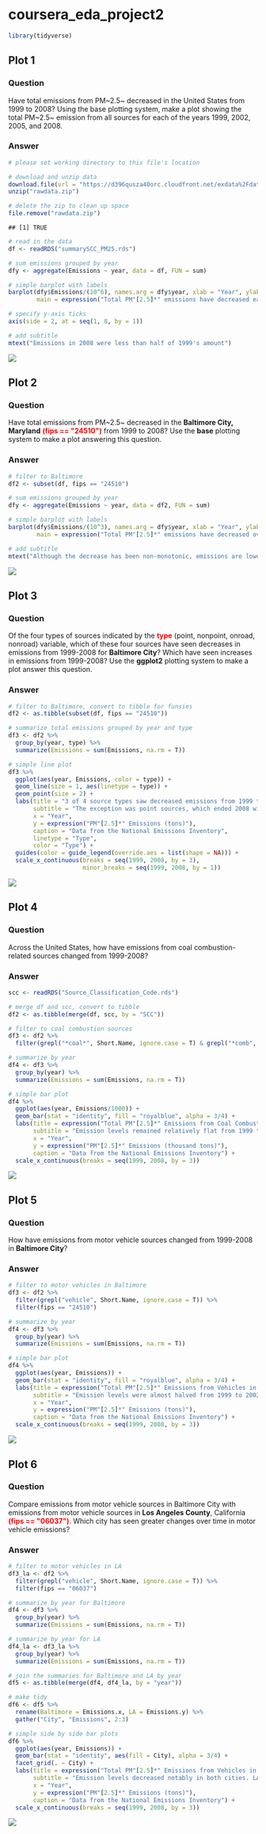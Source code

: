 # coursera_eda_project2


```r
library(tidyverse)
```

## Plot 1

### Question

Have total emissions from PM~2.5~ decreased in the United States from 1999 to 2008? Using the base plotting system, make a plot showing the total PM~2.5~ emission from all sources for each of the years 1999, 2002, 2005, and 2008.

### Answer


```r
# please set working directory to this file's location

# download and unzip data
download.file(url = "https://d396qusza40orc.cloudfront.net/exdata%2Fdata%2FNEI_data.zip", destfile = "rawdata.zip")
unzip("rawdata.zip")

# delete the zip to clean up space
file.remove("rawdata.zip")
```

```
## [1] TRUE
```

```r
# read in the data
df <- readRDS("summarySCC_PM25.rds")

# sum emissions grouped by year
dfy <- aggregate(Emissions ~ year, data = df, FUN = sum)

# simple barplot with labels
barplot(dfy$Emissions/(10^6), names.arg = dfy$year, xlab = "Year", ylab = expression("PM"[2.5]*" Emissions (million tons)"), ylim = c(0, 8),
        main = expression("Total PM"[2.5]*" emissions have decreased each recorded year"))

# specify y-axis ticks
axis(side = 2, at = seq(1, 8, by = 1))

# add subtitle
mtext("Emissions in 2008 were less than half of 1999's amount")
```

![](coursera_eda_project2_files/figure-html/unnamed-chunk-2-1.png)<!-- -->

## Plot 2

### Question

Have total emissions from PM~2.5~ decreased in the **Baltimore City, Maryland** <span style="color:red">**(fips == "24510")**</span> from 1999 to 2008? Use the **base** plotting system to make a plot answering this question.

### Answer


```r
# filter to Baltimore
df2 <- subset(df, fips == "24510")

# sum emissions grouped by year
dfy <- aggregate(Emissions ~ year, data = df2, FUN = sum)

# simple barplot with labels
barplot(dfy$Emissions/(10^3), names.arg = dfy$year, xlab = "Year", ylab = expression("PM"[2.5]*" Emissions (thousand tons)"), ylim = c(0, 4),
        main = expression("Total PM"[2.5]*" emissions have decreased over time in Baltimore, MD"))

# add subtitle
mtext("Although the decrease has been non-monotonic, emissions are lower in 2008 than in 1999")
```

![](coursera_eda_project2_files/figure-html/unnamed-chunk-3-1.png)<!-- -->


## Plot 3

### Question

Of the four types of sources indicated by the <span style="color:red">**type**</span> (point, nonpoint, onroad, nonroad) variable, which of these four sources have seen decreases in emissions from 1999-2008 for **Baltimore City**? Which have seen increases in emissions from 1999-2008? Use the **ggplot2** plotting system to make a plot answer this question.

### Answer


```r
# filter to Baltimore, convert to tibble for funsies
df2 <- as.tibble(subset(df, fips == "24510"))

# summarize total emissions grouped by year and type
df3 <- df2 %>% 
  group_by(year, type) %>% 
  summarize(Emissions = sum(Emissions, na.rm = T))

# simple line plot
df3 %>% 
  ggplot(aes(year, Emissions, color = type)) +
  geom_line(size = 1, aes(linetype = type)) +
  geom_point(size = 2) +
  labs(title = "3 of 4 source types saw decreased emissions from 1999 to 2008",
       subtitle = "The exception was point sources, which ended 2008 with slightly higher emissions than in 1999",
       x = "Year",
       y = expression("PM"[2.5]*" Emissions (tons)"),
       caption = "Data from the National Emissions Inventory",
       linetype = "Type",
       color = "Type") +
  guides(color = guide_legend(override.aes = list(shape = NA))) + 
  scale_x_continuous(breaks = seq(1999, 2008, by = 3),
                     minor_breaks = seq(1999, 2008, by = 1))
```

![](coursera_eda_project2_files/figure-html/unnamed-chunk-4-1.png)<!-- -->


## Plot 4

### Question

Across the United States, how have emissions from coal combustion-related sources changed from 1999-2008?

### Answer


```r
scc <- readRDS("Source_Classification_Code.rds")

# merge df and scc, convert to tibble
df2 <- as.tibble(merge(df, scc, by = "SCC"))

# filter to coal combustion sources
df3 <- df2 %>% 
  filter(grepl("*coal*", Short.Name, ignore.case = T) & grepl("*comb", Short.Name, ignore.case = T))

# summarize by year
df4 <- df3 %>% 
  group_by(year) %>% 
  summarize(Emissions = sum(Emissions, na.rm = T))

# simple bar plot
df4 %>% 
  ggplot(aes(year, Emissions/1000)) +
  geom_bar(stat = "identity", fill = "royalblue", alpha = 3/4) +
  labs(title = expression("Total PM"[2.5]*" Emissions from Coal Combustion, 1999-2008"),
       subtitle = "Emission levels remained relatively flat from 1999 to 2005, but drastically decreased in 2008",
       x = "Year",
       y = expression("PM"[2.5]*" Emissions (thousand tons)"),
       caption = "Data from the National Emissions Inventory") +
  scale_x_continuous(breaks = seq(1999, 2008, by = 3))
```

![](coursera_eda_project2_files/figure-html/unnamed-chunk-5-1.png)<!-- -->


## Plot 5

### Question

How have emissions from motor vehicle sources changed from 1999-2008 in **Baltimore City**?

### Answer


```r
# filter to motor vehicles in Baltimore
df3 <- df2 %>% 
  filter(grepl("vehicle", Short.Name, ignore.case = T)) %>% 
  filter(fips == "24510")

# summarize by year
df4 <- df3 %>% 
  group_by(year) %>% 
  summarize(Emissions = sum(Emissions, na.rm = T))

# simple bar plot
df4 %>% 
  ggplot(aes(year, Emissions)) +
  geom_bar(stat = "identity", fill = "royalblue", alpha = 3/4) +
  labs(title = expression("Total PM"[2.5]*" Emissions from Vehicles in Baltimore, 1999-2008"),
       subtitle = "Emission levels were almost halved from 1999 to 2002 and continued to steadily decrease. In 2008,\nemissions were about one-third of the 1999 amount.",
       x = "Year",
       y = expression("PM"[2.5]*" Emissions (tons)"),
       caption = "Data from the National Emissions Inventory") +
  scale_x_continuous(breaks = seq(1999, 2008, by = 3))
```

![](coursera_eda_project2_files/figure-html/unnamed-chunk-6-1.png)<!-- -->


## Plot 6

### Question

Compare emissions from motor vehicle sources in Baltimore City with emissions from motor vehicle sources in **Los Angeles County**, California <span style="color:red">**(fips == "06037")**</span>. Which city has seen greater changes over time in motor vehicle emissions?

### Answer


```r
# filter to motor vehicles in LA
df3_la <- df2 %>% 
  filter(grepl("vehicle", Short.Name, ignore.case = T)) %>% 
  filter(fips == "06037")

# summarize by year for Baltimore
df4 <- df3 %>% 
  group_by(year) %>% 
  summarize(Emissions = sum(Emissions, na.rm = T))

# summarize by year for LA
df4_la <- df3_la %>% 
  group_by(year) %>% 
  summarize(Emissions = sum(Emissions, na.rm = T))

# join the summaries for Baltimore and LA by year
df5 <- as.tibble(merge(df4, df4_la, by = "year"))

# make tidy
df6 <- df5 %>% 
  rename(Baltimore = Emissions.x, LA = Emissions.y) %>% 
  gather("City", "Emissions", 2:3)

# simple side by side bar plots
df6 %>% 
  ggplot(aes(year, Emissions)) +
  geom_bar(stat = "identity", aes(fill = City), alpha = 3/4) +
  facet_grid(. ~ City) +
  labs(title = expression("Total PM"[2.5]*" Emissions from Vehicles in Baltimore and LA, 1999-2008"),
       subtitle = "Emission levels decreased notably in both cities. LA's decrease as an absolute value is larger. However,\nBaltimore's decrease was larger as a percentage",
       x = "Year",
       y = expression("PM"[2.5]*" Emissions (tons)"),
       caption = "Data from the National Emissions Inventory") +
  scale_x_continuous(breaks = seq(1999, 2008, by = 3))
```

![](coursera_eda_project2_files/figure-html/unnamed-chunk-7-1.png)<!-- -->
